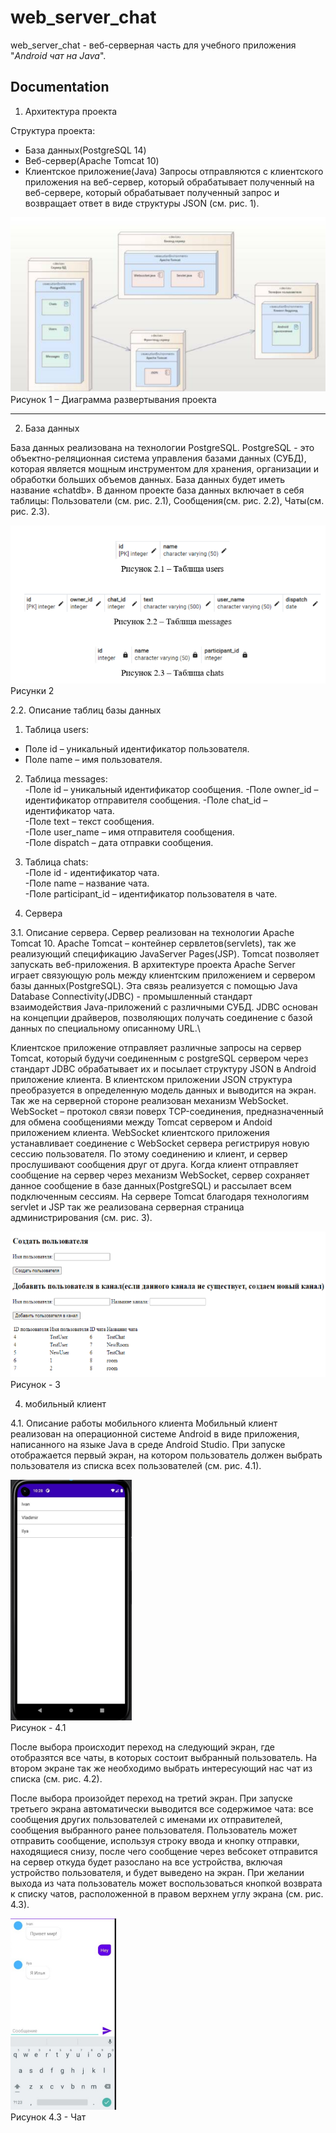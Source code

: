 # web_server_chat
  web_server_chat - веб-серверная часть для учебного приложения "_Android чат на Java_".

## Documentation
  1. Архитектура проекта

Структура проекта:
- База данных(PostgreSQL 14)
- Веб-сервер(Apache Tomcat 10)
- Клиентское приложение(Java)
Запросы отправляются с клиентского приложения на веб-сервер, который обрабатывает полученный на веб-сервере, который обрабатывает полученный запрос и возвращает ответ в виде структуры JSON (см. рис. 1).

![Alt text](image.png)\
Рисунок 1 – Диаграмма развертывания проекта

---
2. База данных

База данных реализована на технологии PostgreSQL. PostgreSQL - это объектно-реляционная система управления базами данных (СУБД), которая является мощным инструментом для хранения, организации и обработки больших объемов данных. База данных будет иметь название «chatdb».
 В данном проекте база данных включает в себя таблицы: Пользователи (см. рис. 2.1), Сообщения(см. рис. 2.2), Чаты(см. рис. 2.3).

![Alt text](image-1.png)\
Рисунки 2

2.2. Описание таблиц базы данных
1. Таблица users:
- Поле id  – уникальный идентификатор пользователя.
- Поле name – имя пользователя.
2. Таблица messages:\
-Поле id – уникальный идентификатор сообщения.
-Поле owner_id – идентификатор отправителя сообщения.
-Поле chat_id – идентификатор чата.\
-Поле text – текст сообщения.\
-Поле user_name – имя отправителя сообщения.\
-Поле dispatch – дата отправки сообщения.
3. Таблица chats:\
-Поле id - идентификатор чата.\
-Поле name – название чата.\
-Поле participant_id – идентификатор пользователя в чате.


3. Сервера

3.1. Описание сервера.
Сервер реализован на технологии Apache Tomcat 10. Apache Tomcat – контейнер сервлетов(servlets), так же реализующий спецификацию JavaServer Pages(JSP). Tomcat позволяет запускать веб-приложения. В архитектуре проекта Apache Server играет связующую роль между клиентским приложением и сервером базы данных(PostgreSQL). Эта связь реализуется с помощью Java Database Connectivity(JDBC) - промышленный стандарт взаимодействия Java-приложений с различными СУБД. JDBC основан на концепции драйверов, позволяющих получать соединение с базой данных по специальному описанному URL.\

Клиентское приложение отправляет различные запросы на сервер Tomcat, который будучи соединенным с postgreSQL сервером через стандарт JDBC обрабатывает их и посылает структуру JSON в Android приложение клиента. В клиентском приложении JSON структура преобразуется в определенную модель данных и выводится на экран. Так же на серверной стороне реализован механизм WebSocket. WebSocket – протокол связи поверх TCP-соединения, предназначенный для обмена сообщениями между Tomcat сервером и Andoid приложением клиента. WebSocket клиентского приложения устанавливает соединение с WebSocket сервера регистрируя новую сессию пользователя. По этому соединению и клиент, и сервер прослушивают сообщения друг от друга. Когда клиент отправляет сообщение на сервер через механизм WebSocket, сервер сохраняет данное сообщение в базе данных(PostgreSQL) и рассылает всем подключенным сессиям.
На сервере Tomcat благодаря технологиям servlet и JSP так же реализована  серверная страница администрирования (см. рис. 3).

![Alt text](image-2.png)\
Рисунок - 3

4. мобильный клиент

4.1. Описание работы мобильного клиента
Мобильный клиент реализован на операционной системе Android в виде приложения, написанного на языке Java в среде Android Studio. 
При запуске отображается первый экран, на котором пользователь должен выбрать пользователя из списка всех пользователей (см. рис. 4.1). 

![Alt text](image-3.png)\
Рисунок - 4.1

После выбора происходит переход на следующий экран, где отобразятся все чаты, в которых состоит выбранный пользователь. На втором экране так же необходимо выбрать интересующий нас чат из списка (см. рис. 4.2).

После выбора произойдет переход на третий экран. При запуске третьего экрана автоматически выводится все содержимое чата: все сообщения других пользователей с именами их отправителей, сообщения выбранного ранее пользователя. Пользователь может отправить сообщение, используя строку ввода и кнопку отправки, находящиеся снизу, после чего сообщение через вебсокет отправится на сервер откуда будет разослано на все устройства, включая устройство пользователя, и будет выведено на экран. При желании выхода из чата пользователь может воспользоваться кнопкой возврата к списку чатов, расположенной в правом верхнем углу экрана (см. рис. 4.3).

![Alt text](image-4.png)\
Рисунок 4.3 - Чат

